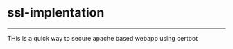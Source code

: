 # ssl-implentation

------------------------------
THis is a quick way to secure apache based webapp using certbot
